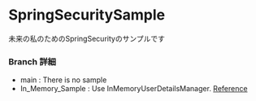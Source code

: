 # SpringSecuritySample
未来の私のためのSpringSecurityのサンプルです  
### Branch 詳細
  - main : There is no sample
  - In_Memory_Sample : Use InMemoryUserDetailsManager. [Reference](https://spring.pleiades.io/guides/gs/securing-web/)
